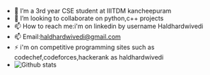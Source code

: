
- 🌱 I’m a  3rd year CSE student at IIITDM kancheepuram  
- 👯 I’m looking to collaborate on python,c++ projects
- 📫 How to reach me:i'm on linkedin by username Haldhardwivedi 
- 📫 Email:haldhardwivedi@gmail.com
- ⚡  i'm on competitive programming sites such as codechef,codeforces,hackerank as haldhardwivedi
- ![Github stats](https://github-readme-stats.vercel.app/api?username=yourGithubUsername)
